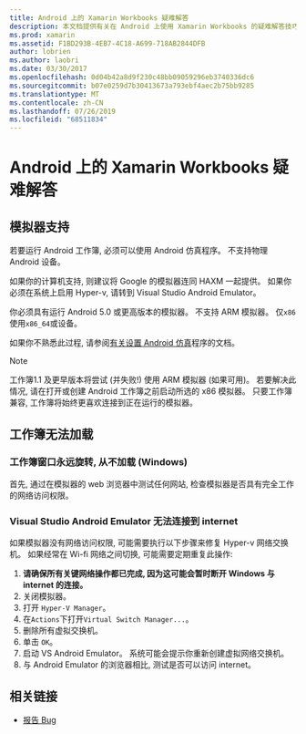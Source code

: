 ```yaml
---
title: Android 上的 Xamarin Workbooks 疑难解答
description: 本文档提供有关在 Android 上使用 Xamarin Workbooks 的疑难解答技巧。 它讨论了模拟器支持、无法加载的工作簿以及其他主题。
ms.prod: xamarin
ms.assetid: F1BD293B-4EB7-4C18-A699-718AB2844DFB
author: lobrien
ms.author: laobri
ms.date: 03/30/2017
ms.openlocfilehash: 0d04b42a8d9f230c48bb09059296eb3740336dc6
ms.sourcegitcommit: b07e0259d7b30413673a793ebf4aec2b75bb9285
ms.translationtype: MT
ms.contentlocale: zh-CN
ms.lasthandoff: 07/26/2019
ms.locfileid: "68511834"
---
```

# <a name="troubleshooting-xamarin-workbooks-on-android"></a>Android 上的 Xamarin Workbooks 疑难解答

## <a name="emulator-support"></a>模拟器支持

若要运行 Android 工作簿, 必须可以使用 Android 仿真程序。 不支持物理 Android 设备。

如果你的计算机支持, 则建议将 Google 的模拟器连同 HAXM 一起提供。
如果你必须在系统上启用 Hyper-v, 请转到 Visual Studio Android Emulator。

你必须具有运行 Android 5.0 或更高版本的模拟器。 不支持 ARM 模拟器。 仅`x86`使用`x86_64`或设备。

如果你不熟悉此过程, 请参阅[有关设置 Android 仿真][android-emu]程序的文档。

> [!NOTE]
> 工作簿1.1 及更早版本将尝试 (并失败!) 使用 ARM 模拟器 (如果可用)。 若要解决此情况, 请在打开或创建 Android 工作簿之前启动所选的 x86 模拟器。 只要工作簿兼容, 工作簿将始终更喜欢连接到正在运行的模拟器。

## <a name="workbooks-wont-load"></a>工作簿无法加载

### <a name="workbook-window-spins-forever-never-loads-windows"></a>工作簿窗口永远旋转, 从不加载 (Windows)

首先, 通过在模拟器的 web 浏览器中测试任何网站, 检查模拟器是否具有完全工作的网络访问权限。

### <a name="visual-studio-android-emulator-cannot-connect-to-the-internet"></a>Visual Studio Android Emulator 无法连接到 internet

如果模拟器没有网络访问权限, 可能需要执行以下步骤来修复 Hyper-v 网络交换机。 如果经常在 Wi-fi 网络之间切换, 可能需要定期重复此操作:

1. **请确保所有关键网络操作都已完成, 因为这可能会暂时断开 Windows 与 internet 的连接。**
1. 关闭模拟器。
1. 打开 `Hyper-V Manager`。
1. 在`Actions`下打开`Virtual Switch Manager...`。
1. 删除所有虚拟交换机。
1. 单击 `OK`。
1. 启动 VS Android Emulator。 系统可能会提示你重新创建虚拟网络交换机。
1. 与 Android Emulator 的浏览器相比, 测试是否可以访问 internet。

[android-emu]: ~/android/deploy-test/debugging/debug-on-emulator.md

## <a name="related-links"></a>相关链接

- [报告 Bug](~/tools/workbooks/install.md#reporting-bugs)

